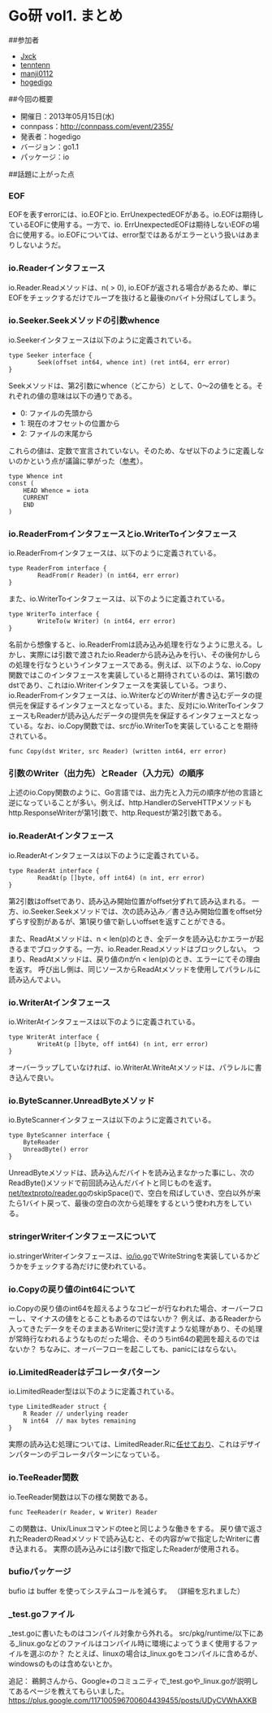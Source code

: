 Go研 vol1. まとめ
==================

##参加者

* [Jxck](https://twitter.com/Jxck_)
* [tenntenn](https://twitter.com/tenntenn)
* [manji0112](https://twitter.com/manji0112)
* [hogedigo](https://twitter.com/hogedigo)

##今回の概要

* 開催日：2013年05月15日(水)
* connpass：http://connpass.com/event/2355/
* 発表者：hogedigo
* バージョン：go1.1
* パッケージ：io

##話題に上がった点

### EOF
EOFを表すerrorには、io.EOFとio. ErrUnexpectedEOFがある。io.EOFは期待しているEOFに使用する。一方で、io. ErrUnexpectedEOFは期待しないEOFの場合に使用する。io.EOFについては、error型ではあるがエラーという扱いはあまりしないようだ。

### io.Readerインタフェース
io.Reader.Readメソッドは、n( > 0), io.EOFが返される場合があるため、単にEOFをチェックするだけでループを抜けると最後のnバイト分飛ばしてしまう。

### io.Seeker.Seekメソッドの引数whence
io.Seekerインタフェースは以下のように定義されている。

	type Seeker interface {
    		Seek(offset int64, whence int) (ret int64, err error)
	}

Seekメソッドは、第2引数にwhence（どこから）として、0〜2の値をとる。それぞれの値の意味は以下の通りである。

* 0: ファイルの先頭から
* 1: 現在のオフセットの位置から
* 2: ファイルの末尾から

これらの値は、定数で宣言されていない。そのため、なぜ以下のように定義しないのかという点が議論に挙がった（[参考](http://play.golang.org/p/GqU3Yot0S3)）。

	type Whence int
	const (
		HEAD Whence = iota
		CURRENT
		END
	)

### io.ReaderFromインタフェースとio.WriterToインタフェース

io.ReaderFromインタフェースは、以下のように定義されている。

	type ReaderFrom interface {
    		ReadFrom(r Reader) (n int64, err error)
	}

また、io.WriterToインタフェースは、以下のように定義されている。

	type WriterTo interface {
    		WriteTo(w Writer) (n int64, err error)
	}

名前から想像すると、io.ReaderFromは読み込み処理を行なうように思える。しかし、実際には引数で渡されたio.Readerから読み込みを行い、その後何かしらの処理を行なうというインタフェースである。例えば、以下のような、io.Copy関数ではこのインタフェースを実装していると期待されているのは、第1引数のdstであり、これはio.Writerインタフェースを実装している。つまり、io.ReaderFromインタフェースは、io.WriterなどのWriterが書き込むデータの提供元を保証するインタフェースとなっている。また、反対にio.WriterToインタフェースもReaderが読み込んだデータの提供先を保証するインタフェースとなっている。なお、io.Copy関数では、srcがio.WriterToを実装していることを期待されている。

	func Copy(dst Writer, src Reader) (written int64, err error)

### 引数のWriter（出力先）とReader（入力元）の順序

上述のio.Copy関数のように、Go言語では、出力先と入力元の順序が他の言語と逆になっていることが多い。例えば、http.HandlerのServeHTTPメソッドもhttp.ResponseWriterが第1引数で、http.Requestが第2引数である。

### io.ReaderAtインタフェース

io.ReaderAtインタフェースは以下のように定義されている。

	type ReaderAt interface {
    		ReadAt(p []byte, off int64) (n int, err error)
	}

第2引数はoffsetであり、読み込み開始位置がoffset分ずれて読み込まれる。
一方、io.Seeker.Seekメソッドでは、次の読み込み／書き込み開始位置をoffset分ずらす役割があるが、第1戻り値で新しいoffsetを返すことができる。

また、ReadAtメソッドは、n < len(p)のとき、全データを読み込むかエラーが起きるまでブロックする。一方、io.Reader.Readメソッドはブロックしない。
つまり、ReadAtメソッドは、戻り値のnがn < len(p)のとき、エラーにてその理由を返す。
呼び出し側は、同じソースからReadAtメソッドを使用してパラレルに読み込んでよい。

### io.WriterAtインタフェース

io.WriterAtインタフェースは以下のように定義されている。

	type WriterAt interface {
    		WriteAt(p []byte, off int64) (n int, err error)
	}

オーバーラップしていなければ、io.WriterAt.WriteAtメソッドは、パラレルに書き込んで良い。

### io.ByteScanner.UnreadByteメソッド

io.ByteScannerインタフェースは以下のように定義されている。

	type ByteScanner interface {
		ByteReader
		UnreadByte() error
	}

UnreadByteメソッドは、読み込んだバイトを読み込まなかった事にし、次のReadByte()メソッドで前回読み込んだバイトと同じものを返す。
[net/textproto/reader.go](http://golang.org/src/pkg/net/textproto/reader.go:159)のskipSpace()で、空白を飛ばしていき、空白以外が来たら1バイト戻って、最後の空白の次から処理をするという使われ方をしている。

### stringerWriterインタフェースについて

io.stringerWriterインタフェースは、[io/io.go](http://golang.org/src/pkg/io/io.go)でWriteStringを実装しているかどうかをチェックする為だけに使われている。

### io.Copyの戻り値のint64について

io.Copyの戻り値のint64を超えるようなコピーが行なわれた場合、オーバーフローし、マイナスの値をとることもあるのではないか？
例えば、あるReaderから入ってきたデータをそのままあるWriterに受け流すような処理があり、その処理が常時行なわれるようなものだった場合、そのうちint64の範囲を超えるのではないか？
ちなみに、オーバーフローを起こしても、panicにはならない。

### io.LimitedReaderはデコレータパターン

io.LimitedReader型は以下のように定義されている。

	type LimitedReader struct {
		R Reader // underlying reader
		N int64  // max bytes remaining
	}

実際の読み込む処理については、LimitedReader.Rに[任せており](https://code.google.com/p/go/source/browse/src/pkg/io/io.go#387)、これはデザインパターンのデコレータパターンになっている。

### io.TeeReader関数
io.TeeReader関数は以下の様な関数である。

	func TeeReader(r Reader, w Writer) Reader

この関数は、Unix/Linuxコマンドのteeと同じような働きをする。
戻り値で返されたReaderのReadメソッドで読み込むと、その内容がwで指定したWriterに書き込まれる。
実際の読み込みには引数rで指定したReaderが使用される。

### bufioパッケージ
bufio は buffer を使ってシステムコールを減らす。
（詳細を忘れました）

### _test.goファイル

_test.goに書いたものはコンパイル対象から外れる。
src/pkg/runtime/以下にある_linux.goなどのファイルはコンパイル時に環境によってうまく使用するファイルを選ぶのか？
たとえば、linuxの場合は_linux.goをコンパイルに含めるが、windowsのものは含めないとか。

追記：
鵜飼さんから、Google+のコミュニティで_test.goや_linux.goが説明してあるページを教えてもらいました。
https://plus.google.com/117100596700604439455/posts/UDyCVWhAXKB


